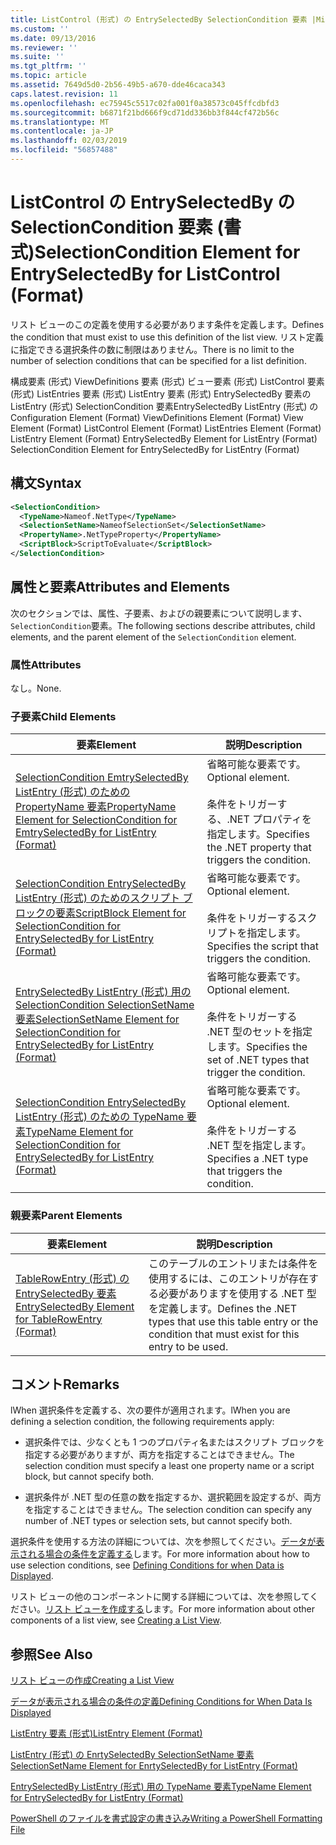 ```yaml
---
title: ListControl (形式) の EntrySelectedBy SelectionCondition 要素 |Microsoft Docs
ms.custom: ''
ms.date: 09/13/2016
ms.reviewer: ''
ms.suite: ''
ms.tgt_pltfrm: ''
ms.topic: article
ms.assetid: 7649d5d0-2b56-49b5-a670-dde46caca343
caps.latest.revision: 11
ms.openlocfilehash: ec75945c5517c02fa001f0a38573c045ffcdbfd3
ms.sourcegitcommit: b6871f21bd666f9cd71dd336bb3f844cf472b56c
ms.translationtype: MT
ms.contentlocale: ja-JP
ms.lasthandoff: 02/03/2019
ms.locfileid: "56857488"
---
```

# <a name="selectioncondition-element-for-entryselectedby-for-listcontrol-format"></a><span data-ttu-id="d9440-102">ListControl の EntrySelectedBy の SelectionCondition 要素 (書式)</span><span class="sxs-lookup"><span data-stu-id="d9440-102">SelectionCondition Element for EntrySelectedBy for ListControl (Format)</span></span>

<span data-ttu-id="d9440-103">リスト ビューのこの定義を使用する必要があります条件を定義します。</span><span class="sxs-lookup"><span data-stu-id="d9440-103">Defines the condition that must exist to use this definition of the list view.</span></span> <span data-ttu-id="d9440-104">リスト定義に指定できる選択条件の数に制限はありません。</span><span class="sxs-lookup"><span data-stu-id="d9440-104">There is no limit to the number of selection conditions that can be specified for a list definition.</span></span>

<span data-ttu-id="d9440-105">構成要素 (形式) ViewDefinitions 要素 (形式) ビュー要素 (形式) ListControl 要素 (形式) ListEntries 要素 (形式) ListEntry 要素 (形式) EntrySelectedBy 要素の ListEntry (形式) SelectionCondition 要素EntrySelectedBy ListEntry (形式) の</span><span class="sxs-lookup"><span data-stu-id="d9440-105">Configuration Element (Format) ViewDefinitions Element (Format) View Element (Format) ListControl Element (Format) ListEntries Element (Format) ListEntry Element (Format) EntrySelectedBy Element for ListEntry (Format) SelectionCondition Element for EntrySelectedBy for ListEntry (Format)</span></span>

## <a name="syntax"></a><span data-ttu-id="d9440-106">構文</span><span class="sxs-lookup"><span data-stu-id="d9440-106">Syntax</span></span>

```xml
<SelectionCondition>
  <TypeName>Nameof.NetType</TypeName>
  <SelectionSetName>NameofSelectionSet</SelectionSetName>
  <PropertyName>.NetTypeProperty</PropertyName>
  <ScriptBlock>ScriptToEvaluate</ScriptBlock>
</SelectionCondition>
```

## <a name="attributes-and-elements"></a><span data-ttu-id="d9440-107">属性と要素</span><span class="sxs-lookup"><span data-stu-id="d9440-107">Attributes and Elements</span></span>

<span data-ttu-id="d9440-108">次のセクションでは、属性、子要素、およびの親要素について説明します、`SelectionCondition`要素。</span><span class="sxs-lookup"><span data-stu-id="d9440-108">The following sections describe attributes, child elements, and the parent element of the `SelectionCondition` element.</span></span>

### <a name="attributes"></a><span data-ttu-id="d9440-109">属性</span><span class="sxs-lookup"><span data-stu-id="d9440-109">Attributes</span></span>

<span data-ttu-id="d9440-110">なし。</span><span class="sxs-lookup"><span data-stu-id="d9440-110">None.</span></span>

### <a name="child-elements"></a><span data-ttu-id="d9440-111">子要素</span><span class="sxs-lookup"><span data-stu-id="d9440-111">Child Elements</span></span>

|<span data-ttu-id="d9440-112">要素</span><span class="sxs-lookup"><span data-stu-id="d9440-112">Element</span></span>|<span data-ttu-id="d9440-113">説明</span><span class="sxs-lookup"><span data-stu-id="d9440-113">Description</span></span>|
|-------------|-----------------|
|[<span data-ttu-id="d9440-114">SelectionCondition EmtrySelectedBy ListEntry (形式) のための PropertyName 要素</span><span class="sxs-lookup"><span data-stu-id="d9440-114">PropertyName Element for SelectionCondition for EmtrySelectedBy for ListEntry (Format)</span></span>](./propertyname-element-for-selectioncondition-for-entryselectedby-for-listcontrol-format.md)|<span data-ttu-id="d9440-115">省略可能な要素です。</span><span class="sxs-lookup"><span data-stu-id="d9440-115">Optional element.</span></span><br /><br /> <span data-ttu-id="d9440-116">条件をトリガーする、.NET プロパティを指定します。</span><span class="sxs-lookup"><span data-stu-id="d9440-116">Specifies the .NET property that triggers the condition.</span></span>|
|[<span data-ttu-id="d9440-117">SelectionCondition EntrySelectedBy ListEntry (形式) のためのスクリプト ブロックの要素</span><span class="sxs-lookup"><span data-stu-id="d9440-117">ScriptBlock Element for SelectionCondition for EntrySelectedBy for ListEntry (Format)</span></span>](./scriptblock-element-for-selectioncondition-for-entryselectedby-for-listcontrol-format.md)|<span data-ttu-id="d9440-118">省略可能な要素です。</span><span class="sxs-lookup"><span data-stu-id="d9440-118">Optional element.</span></span><br /><br /> <span data-ttu-id="d9440-119">条件をトリガーするスクリプトを指定します。</span><span class="sxs-lookup"><span data-stu-id="d9440-119">Specifies the script that triggers the condition.</span></span>|
|[<span data-ttu-id="d9440-120">EntrySelectedBy ListEntry (形式) 用の SelectionCondition SelectionSetName 要素</span><span class="sxs-lookup"><span data-stu-id="d9440-120">SelectionSetName Element for SelectionCondition for EntrySelectedBy for ListEntry (Format)</span></span>](./selectionsetname-element-for-selectioncondition-for-entryselectedby-for-listentry-format.md)|<span data-ttu-id="d9440-121">省略可能な要素です。</span><span class="sxs-lookup"><span data-stu-id="d9440-121">Optional element.</span></span><br /><br /> <span data-ttu-id="d9440-122">条件をトリガーする .NET 型のセットを指定します。</span><span class="sxs-lookup"><span data-stu-id="d9440-122">Specifies the set of .NET types that trigger the condition.</span></span>|
|[<span data-ttu-id="d9440-123">SelectionCondition EntrySelectedBy ListEntry (形式) のための TypeName 要素</span><span class="sxs-lookup"><span data-stu-id="d9440-123">TypeName Element for SelectionCondition for EntrySelectedBy for ListEntry (Format)</span></span>](./typename-element-for-selectioncondition-for-entryselectedby-for-listcontrol-format.md)|<span data-ttu-id="d9440-124">省略可能な要素です。</span><span class="sxs-lookup"><span data-stu-id="d9440-124">Optional element.</span></span><br /><br /> <span data-ttu-id="d9440-125">条件をトリガーする .NET 型を指定します。</span><span class="sxs-lookup"><span data-stu-id="d9440-125">Specifies a .NET type that triggers the condition.</span></span>|

### <a name="parent-elements"></a><span data-ttu-id="d9440-126">親要素</span><span class="sxs-lookup"><span data-stu-id="d9440-126">Parent Elements</span></span>

|<span data-ttu-id="d9440-127">要素</span><span class="sxs-lookup"><span data-stu-id="d9440-127">Element</span></span>|<span data-ttu-id="d9440-128">説明</span><span class="sxs-lookup"><span data-stu-id="d9440-128">Description</span></span>|
|-------------|-----------------|
|[<span data-ttu-id="d9440-129">TableRowEntry (形式) の EntrySelectedBy 要素</span><span class="sxs-lookup"><span data-stu-id="d9440-129">EntrySelectedBy Element for TableRowEntry (Format)</span></span>](./entryselectedby-element-for-tablerowentry-for-tablecontrol-format.md)|<span data-ttu-id="d9440-130">このテーブルのエントリまたは条件を使用するには、このエントリが存在する必要がありますを使用する .NET 型を定義します。</span><span class="sxs-lookup"><span data-stu-id="d9440-130">Defines the .NET types that use this table entry or the condition that must exist for this entry to be used.</span></span>|

## <a name="remarks"></a><span data-ttu-id="d9440-131">コメント</span><span class="sxs-lookup"><span data-stu-id="d9440-131">Remarks</span></span>

<span data-ttu-id="d9440-132">lWhen 選択条件を定義する、次の要件が適用されます。</span><span class="sxs-lookup"><span data-stu-id="d9440-132">lWhen you are defining a selection condition, the following requirements apply:</span></span>

- <span data-ttu-id="d9440-133">選択条件では、少なくとも 1 つのプロパティ名またはスクリプト ブロックを指定する必要がありますが、両方を指定することはできません。</span><span class="sxs-lookup"><span data-stu-id="d9440-133">The selection condition must specify a least one property name or a script block, but cannot specify both.</span></span>

- <span data-ttu-id="d9440-134">選択条件が .NET 型の任意の数を指定するか、選択範囲を設定するが、両方を指定することはできません。</span><span class="sxs-lookup"><span data-stu-id="d9440-134">The selection condition can specify any number of .NET types or selection sets, but cannot specify both.</span></span>

<span data-ttu-id="d9440-135">選択条件を使用する方法の詳細については、次を参照してください。[データが表示される場合の条件を定義する](./defining-conditions-for-displaying-data.md)します。</span><span class="sxs-lookup"><span data-stu-id="d9440-135">For more information about how to use selection conditions, see [Defining Conditions for when Data is Displayed](./defining-conditions-for-displaying-data.md).</span></span>

<span data-ttu-id="d9440-136">リスト ビューの他のコンポーネントに関する詳細については、次を参照してください。[リスト ビューを作成する](./creating-a-list-view.md)します。</span><span class="sxs-lookup"><span data-stu-id="d9440-136">For more information about other components of a list view, see [Creating a List View](./creating-a-list-view.md).</span></span>

## <a name="see-also"></a><span data-ttu-id="d9440-137">参照</span><span class="sxs-lookup"><span data-stu-id="d9440-137">See Also</span></span>

[<span data-ttu-id="d9440-138">リスト ビューの作成</span><span class="sxs-lookup"><span data-stu-id="d9440-138">Creating a List View</span></span>](./creating-a-list-view.md)

[<span data-ttu-id="d9440-139">データが表示される場合の条件の定義</span><span class="sxs-lookup"><span data-stu-id="d9440-139">Defining Conditions for When Data Is Displayed</span></span>](./defining-conditions-for-displaying-data.md)

[<span data-ttu-id="d9440-140">ListEntry 要素 (形式)</span><span class="sxs-lookup"><span data-stu-id="d9440-140">ListEntry Element (Format)</span></span>](./listentry-element-for-listcontrol-format.md)

[<span data-ttu-id="d9440-141">ListEntry (形式) の EnrtySelectedBy SelectionSetName 要素</span><span class="sxs-lookup"><span data-stu-id="d9440-141">SelectionSetName Element for EnrtySelectedBy for ListEntry (Format)</span></span>](./selectionsetname-element-for-entryselectedby-for-listcontrol-format.md)

[<span data-ttu-id="d9440-142">EntrySelectedBy ListEntry (形式) 用の TypeName 要素</span><span class="sxs-lookup"><span data-stu-id="d9440-142">TypeName Element for EntrySelectedBy for ListEntry (Format)</span></span>](http://msdn.microsoft.com/en-us/fcd4daa6-f3fd-43f7-a468-03c582d34533)

[<span data-ttu-id="d9440-143">PowerShell のファイルを書式設定の書き込み</span><span class="sxs-lookup"><span data-stu-id="d9440-143">Writing a PowerShell Formatting File</span></span>](./writing-a-powershell-formatting-file.md)
